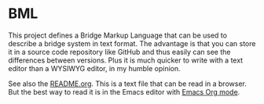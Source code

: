 # BML

This project defines a Bridge Markup Language that can be used to describe a
bridge system in text format. The advantage is that you can store it in a
source code repository like GitHub and thus easily can see the differences
between versions. Plus it is much quicker to write with a text editor than a
WYSIWYG editor, in my humble opinion.

See also the [README.org](README.org). This is a text file that can be read in
a browser. But the best way to read it is in the Emacs editor with [Emacs Org
mode](https://orgmode.org/).
